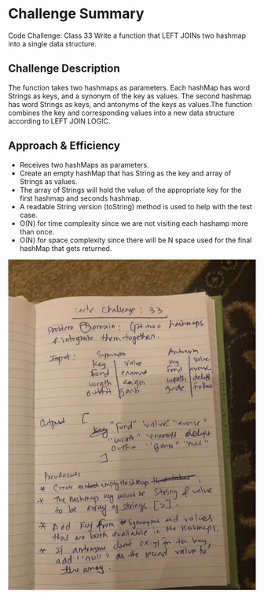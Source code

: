 # Challenge Summary
Code Challenge: Class 33
Write a function that LEFT JOINs two hashmap into a single data structure.

## Challenge Description
The function takes two hashmaps as parameters. Each hashMap has word Strings as keys, and a 
synonym of the key as values. The second hashmap has word Strings as keys, and antonyms of the keys
as values.The function combines the key and corresponding values into a new data structure according to
LEFT JOIN LOGIC. 

## Approach & Efficiency
<!-- What approach did you take? Why? What is the Big O space/time for this approach? -->
- Receives two hashMaps as parameters.
- Create an empty hashMap that has String as the key and array of Strings as values.
- The array of Strings will hold the value of the appropriate key for the first hashmap and seconds hashmap.
- A readable String version (toString) method is used to help with the test case.
- O(N) for time complexity since we are not visiting each hashamp more than once.
- O(N) for space complexity since there will be N space used for the final hashMap that gets returned.
<!-- Embedded whiteboard image -->
![](../assets/challenge-33.jpg)

